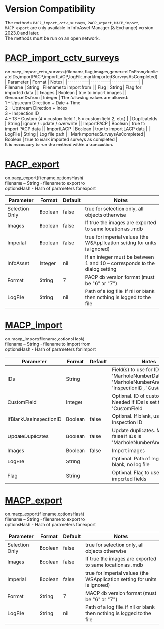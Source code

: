 # Version Compatibility
The methods `PACP_import_cctv_surveys`, `PACP_export`, `MACP_import`, `MACP_export` are only available in InfoAsset Manager (& Exchange) version 2023.0 and later.  
The methods must be run on an open network.  

# [PACP_import_cctv_surveys](./UIIE-PACP_import_cctv_surveys.rb)
on.pacp_import_cctv_surveys(filename,flag,images,generateIDsFrom,duplicateIDs,importPACP,importLACP,logFile,markImportedSurveysAsCompleted)  
| Parameter | Format   | Notes        |
|-----------|----------|--------------|
| Filename | String | Filename to import from |
| Flag | String | Flag for imported data |
| Images | Boolean | true to import images |
| GenarateIDsfrom | Integer | The following values are allowed:<br/>1 – Upstream Direction + Date + Time<br/>2 – Upstream Direction + Index<br/>3 – Inspection ID<br/>4 – 13 – Custom (4 = custom field 1, 5 = custom field 2, etc.)   |
| DuplicateIds | String | ignore / update / overwrite |
| ImportPACP | Boolean | true to import PACP data |
| ImportLACP | Boolean | true to import LACP data |
| LogFile | String | Log file path |
| MarkImportedSurveysAsCompleted | Boolean | true to mark imported surveys as completed   |  
It is necessary to run the method within a transaction.  


# [PACP_export](./UIIE-PACP_export.rb)
on.pacp_export(filename,optionsHash)  
    filename – String - filename to export to  
    optionsHash - Hash of parameters for export  

| Parameter | Format | Default | Notes |
|----------|----------|----------|----------|
| Selection Only | Boolean | false | true for selection only, all objects otherwise |
| Images | Boolean | false | If true the images are exported to same location as .mdb |
| Imperial | Boolean | false | true for imperial values (the WSApplication setting for units is ignored) |
| InfoAsset | Integer | nil | If an integer must be between 1 and 10 – corresponds to the dialog setting |
| Format | String | 7 | PACP db version format (must be "6" or "7") |
| LogFile | String | nil | Path of a log file, if nil or blank then nothing is logged to the file |


# [MACP_import](./UIIE-MACP_import.rb)
on.macp_import(filename,optionsHash)  
    filename – String - filename to import from  
    optionsHash - Hash of parameters for import  

| Parameter                  | Format   | Default   | Notes |
|----------------------------|----------|-----------|-------|
| IDs                        | String   |           | Field(s) to use for IDs. Choices: 'ManholeNumberDateAndTime', 'ManholeNumberAndIndex', 'InspectionID', 'CustomField' |
| CustomField                | Integer  |           | Optional. ID of custom field. Needed if IDs is set to 'CustomField' |
| IfBlankUseInspectionID     | Boolean  | false     | Optional. If blank, use Inspection ID |
| UpdateDuplicates           | Boolean  | false     | Update duplicates. May not be false if IDs is 'ManholeNumberAndIndex' |
| Images                     | Boolean  | false     | Import images |
| LogFile                    | String   |           | Optional. Path of log file. If blank, no log file |
| Flag                       | String   |           | Optional. Flag to use for imported fields |


# [MACP_export](./UIIE-MACP_export.rb)
on.macp_export(filename,optionsHash)  
    filename – String - filename to export to  
    optionsHash - Hash of parameters for export  

| Parameter | Format   | Default  | Notes    |
|-----------|----------|----------|----------|
| Selection Only | Boolean | false | true for selection only, all objects otherwise |
| Images    | Boolean  | false    | If true the images are exported to same location as .mdb |
| Imperial  | Boolean  | false    | true for imperial values (the WSApplication setting for units is ignored) |
| Format    | String   | 7        | MACP db version format (must be "6" or "7") |
| LogFile   | String   | nil      | Path of a log file, if nil or blank then nothing is logged to the file |
